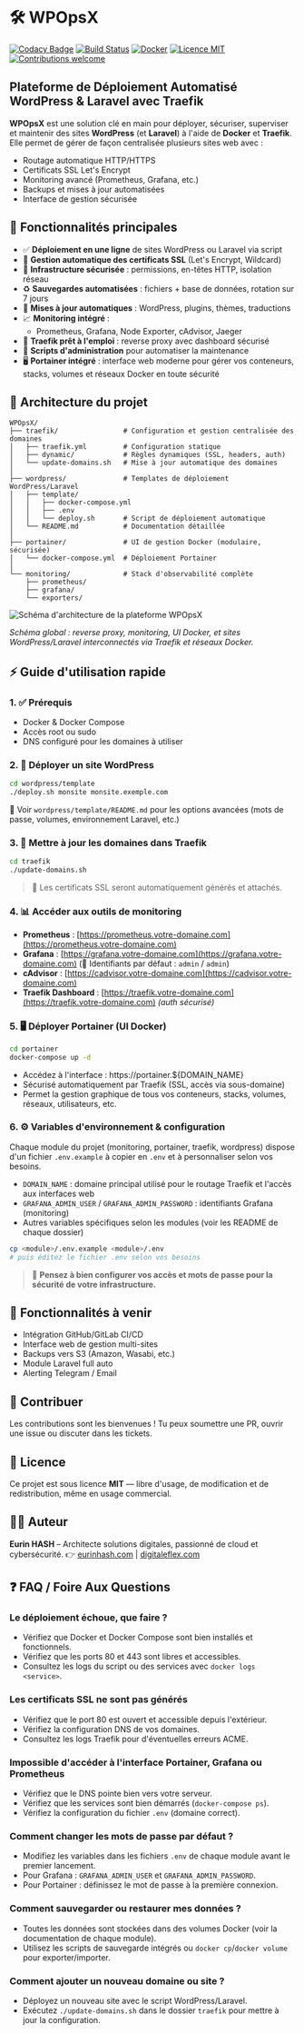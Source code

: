 # 🛠️ WPOpsX

[![Codacy Badge](https://api.codacy.com/project/badge/Grade/6ec785dd971f45b5bcb8f933ca60ba63)](https://app.codacy.com/gh/digitaleflex/WPOpsX?utm_source=github.com&utm_medium=referral&utm_content=digitaleflex/WPOpsX&utm_campaign=Badge_Grade)
[![Build Status](https://github.com/${{github.repository}}/actions/workflows/ci.yml/badge.svg)](https://github.com/${{github.repository}}/actions/workflows/ci.yml)
[![Docker](https://img.shields.io/badge/docker-ready-blue?logo=docker)](https://www.docker.com/)
[![Licence MIT](https://img.shields.io/badge/licence-MIT-green)](./LICENSE)
[![Contributions welcome](https://img.shields.io/badge/contributions-welcome-brightgreen)](../../)

## Plateforme de Déploiement Automatisé WordPress & Laravel avec Traefik

**WPOpsX** est une solution clé en main pour déployer, sécuriser, superviser et maintenir des sites **WordPress** (et **Laravel**) à l'aide de **Docker** et **Traefik**.
Elle permet de gérer de façon centralisée plusieurs sites web avec :

* Routage automatique HTTP/HTTPS
* Certificats SSL Let's Encrypt
* Monitoring avancé (Prometheus, Grafana, etc.)
* Backups et mises à jour automatisées
* Interface de gestion sécurisée



## 🚀 Fonctionnalités principales

* ✅ **Déploiement en une ligne** de sites WordPress ou Laravel via script
* 🔐 **Gestion automatique des certificats SSL** (Let's Encrypt, Wildcard)
* 🧱 **Infrastructure sécurisée** : permissions, en-têtes HTTP, isolation réseau
* ♻️ **Sauvegardes automatisées** : fichiers + base de données, rotation sur 7 jours
* 🔄 **Mises à jour automatiques** : WordPress, plugins, thèmes, traductions
* 📈 **Monitoring intégré** :
  * Prometheus, Grafana, Node Exporter, cAdvisor, Jaeger
* 🔧 **Traefik prêt à l'emploi** : reverse proxy avec dashboard sécurisé
* 🔧 **Scripts d'administration** pour automatiser la maintenance
* 🖥️ **Portainer intégré** : interface web moderne pour gérer vos conteneurs, stacks, volumes et réseaux Docker en toute sécurité



## 🧱 Architecture du projet

```
WPOpsX/
├── traefik/                # Configuration et gestion centralisée des domaines
│   ├── traefik.yml         # Configuration statique
│   ├── dynamic/            # Règles dynamiques (SSL, headers, auth)
│   └── update-domains.sh   # Mise à jour automatique des domaines
│
├── wordpress/              # Templates de déploiement WordPress/Laravel
│   ├── template/           
│   │   ├── docker-compose.yml
│   │   ├── .env
│   │   └── deploy.sh       # Script de déploiement automatique
│   └── README.md           # Documentation détaillée
│
├── portainer/              # UI de gestion Docker (modulaire, sécurisée)
│   └── docker-compose.yml  # Déploiement Portainer
│
└── monitoring/             # Stack d'observabilité complète
    ├── prometheus/
    ├── grafana/
    └── exporters/
```

![Schéma d'architecture de la plateforme WPOpsX](architecture.png)

*Schéma global : reverse proxy, monitoring, UI Docker, et sites WordPress/Laravel interconnectés via Traefik et réseaux Docker.*



## ⚡ Guide d'utilisation rapide

### 1. ✅ Prérequis

* Docker & Docker Compose
* Accès root ou sudo
* DNS configuré pour les domaines à utiliser



### 2. 🚀 Déployer un site WordPress

```bash
cd wordpress/template
./deploy.sh monsite monsite.exemple.com
```

📘 Voir `wordpress/template/README.md` pour les options avancées (mots de passe, volumes, environnement Laravel, etc.)



### 3. 🔄 Mettre à jour les domaines dans Traefik

```bash
cd traefik
./update-domains.sh
```

> 🔐 Les certificats SSL seront automatiquement générés et attachés.



### 4. 📊 Accéder aux outils de monitoring

* **Prometheus** : [https://prometheus.votre-domaine.com](https://prometheus.votre-domaine.com)
* **Grafana** : [https://grafana.votre-domaine.com](https://grafana.votre-domaine.com)  (📂 Identifiants par défaut : `admin` / `admin`)
* **cAdvisor** : [https://cadvisor.votre-domaine.com](https://cadvisor.votre-domaine.com)
* **Traefik Dashboard** : [https://traefik.votre-domaine.com](https://traefik.votre-domaine.com) *(auth sécurisé)*



### 5. 🖥️ Déployer Portainer (UI Docker)

```bash
cd portainer
docker-compose up -d
```

- Accédez à l'interface : https://portainer.${DOMAIN_NAME}
- Sécurisé automatiquement par Traefik (SSL, accès via sous-domaine)
- Permet la gestion graphique de tous vos conteneurs, stacks, volumes, réseaux, utilisateurs, etc.



### 6. ⚙️ Variables d'environnement & configuration

Chaque module du projet (monitoring, portainer, traefik, wordpress) dispose d'un fichier `.env.example` à copier en `.env` et à personnaliser selon vos besoins.

- `DOMAIN_NAME` : domaine principal utilisé pour le routage Traefik et l'accès aux interfaces web
- `GRAFANA_ADMIN_USER` / `GRAFANA_ADMIN_PASSWORD` : identifiants Grafana (monitoring)
- Autres variables spécifiques selon les modules (voir les README de chaque dossier)

```bash
cp <module>/.env.example <module>/.env
# puis éditez le fichier .env selon vos besoins
```

> 🔑 **Pensez à bien configurer vos accès et mots de passe pour la sécurité de votre infrastructure.**



## 🧩 Fonctionnalités à venir

* Intégration GitHub/GitLab CI/CD
* Interface web de gestion multi-sites
* Backups vers S3 (Amazon, Wasabi, etc.)
* Module Laravel full auto
* Alerting Telegram / Email



## 🤝 Contribuer

Les contributions sont les bienvenues !
Tu peux soumettre une PR, ouvrir une issue ou discuter dans les tickets.



## 📄 Licence

Ce projet est sous licence **MIT** — libre d'usage, de modification et de redistribution, même en usage commercial.



## 👨‍💻 Auteur

**Eurin HASH** – Architecte solutions digitales, passionné de cloud et cybersécurité.
👉 [eurinhash.com](https://eurinhash.com) | [digitaleflex.com](https://digitaleflex.com)



## ❓ FAQ / Foire Aux Questions

### Le déploiement échoue, que faire ?
- Vérifiez que Docker et Docker Compose sont bien installés et fonctionnels.
- Vérifiez que les ports 80 et 443 sont libres et accessibles.
- Consultez les logs du script ou des services avec `docker logs <service>`.

### Les certificats SSL ne sont pas générés
- Vérifiez que le port 80 est ouvert et accessible depuis l'extérieur.
- Vérifiez la configuration DNS de vos domaines.
- Consultez les logs Traefik pour d'éventuelles erreurs ACME.

### Impossible d'accéder à l'interface Portainer, Grafana ou Prometheus
- Vérifiez que le DNS pointe bien vers votre serveur.
- Vérifiez que les services sont bien démarrés (`docker-compose ps`).
- Vérifiez la configuration du fichier `.env` (domaine correct).

### Comment changer les mots de passe par défaut ?
- Modifiez les variables dans les fichiers `.env` de chaque module avant le premier lancement.
- Pour Grafana : `GRAFANA_ADMIN_USER` et `GRAFANA_ADMIN_PASSWORD`.
- Pour Portainer : définissez le mot de passe à la première connexion.

### Comment sauvegarder ou restaurer mes données ?
- Toutes les données sont stockées dans des volumes Docker (voir la documentation de chaque module).
- Utilisez les scripts de sauvegarde intégrés ou `docker cp`/`docker volume` pour exporter/importer.

### Comment ajouter un nouveau domaine ou site ?
- Déployez un nouveau site avec le script WordPress/Laravel.
- Exécutez `./update-domains.sh` dans le dossier `traefik` pour mettre à jour la configuration.

